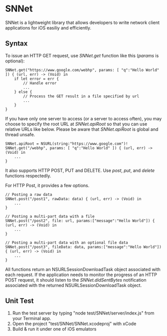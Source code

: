 # SNNet

SNNet is a lightweight library that allows developers to write network client applications for iOS easiliy and efficiently.

## Syntax

To issue an HTTP GET request, use *SNNet.get* function like this (*params* is optional):

```
SNNet.get("https://www.google.com/webhp", params: [ "q":"Hello World" ]) { (url, err) -> (Void) in
    if let error = err {
        // Handle error
        ...
    } else {
        // Process the GET result in a file specified by url
        ...
    }
}
```

If you have only one server to access (or a server to access often), you may choose to specify the root URL at *SNNet.apiRoot* so that you can use relative URLs like below. Please be aware that *SNNet.apiRoot* is global and thread unsafe.

```
SNNet.apiRoot = NSURL(string:"https://www.google.com")!
SNNet.get("/webhp", params: [ "q":"Hello World" ]) { (url, err) -> (Void) in
    ...
}
```

It also supports HTTP POST, PUT and DELETE. Use *post*, *put*, and *delete* functions respectedly. 

For HTTP Post, it provides a few options. 

```
// Posting a raw data
SNNet.post("/post1", rawData: data) { (url, err) -> (Void) in
    ...
}

// Posting a multi-part data with a file
SNNet.post("/post2", file: url, params:["message":"Hello World"]) { (url, err) -> (Void) in
    ...
}

// Posting a multi-part data with an optional file data
SNNet.post("/post3", fileData: data, params:["message":"Hello World"]) { (url, err) -> (Void) in
    ...
}

```

All functions return an NSURLSessionDownloadTask object associated with each request. If the application needs to monitor the progress of an HTTP POST request, it should listen to the *SNNet.didSentBytes* notification associated with the returned NSURLSessionDownloadTask object. 


## Unit Test

1. Run the test server by typing "node test/SNNet/server/index.js" from your Terminal app.
2. Open the project "test/SNNet/SNNet.xcodeproj" with xCode
3. Build & run it under one of iOS emulators
